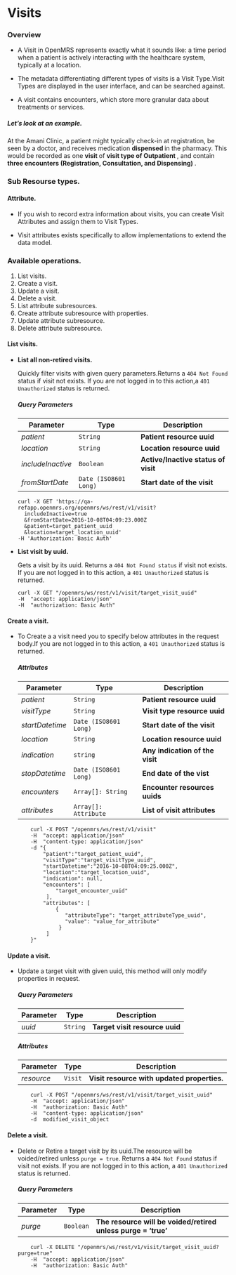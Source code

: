 # Visits 

### Overview

* A Visit in OpenMRS represents exactly what it sounds like: a time period when a patient is actively interacting with the 
healthcare system, typically at a location.

* The metadata differentiating different types of visits is a Visit Type.Visit Types are displayed in the user interface, 
and can be searched against.

* A visit contains encounters, which store more granular data about treatments or services.

##### Let’s look at an example.

At the Amani Clinic, a patient might typically check-in at registration, be seen by a doctor, and receives medication 
<b> dispensed </b> in the pharmacy. This would be recorded as one <b> visit </b> of <b> visit type of Outpatient </b>, and 
contain <b> three encounters (Registration, Consultation, and Dispensing) </b>.

### Sub Resourse types.

#### Attribute.

* If you wish to record extra information about visits, you can create Visit Attributes and assign them to Visit Types.

* Visit attributes exists specifically to allow implementations to extend the data model.


### Available operations. 
<ol>
    <li>List visits.</li>
    <li>Create a visit.</li>
    <li>Update a visit.</li>
    <li>Delete a visit.</li>
    <li>List attribute subresources.</li>
    <li>Create attribute subresource with properties.</li>
    <li>Update attribute subresource.</li>
    <li>Delete attribute subresource.</li>
</ol>


#### List visits.

* **List all non-retired visits.**
    
    Quickly filter visits with given query parameters.Returns a `404 Not Found` status if visit not exists. If you are not logged 
    in to this action,a `401 Unauthorized` status is returned.
    
    ##### Query Parameters

    Parameter | Type | Description
    --- | --- | ---
    *patient* | `String` | **Patient resource uuid**
    *location* | `String` | **Location resource uuid**
    *includeInactive* | `Boolean` | **Active/Inactive status of visit**
    *fromStartDate* | `Date (ISO8601 Long)` | **Start date of the visit**

    ```console
    curl -X GET 'https://qa-refapp.openmrs.org/openmrs/ws/rest/v1/visit?
      includeInactive=true
      &fromStartDate=2016-10-08T04:09:23.000Z
      &patient=target_patient_uuid
      &location=target_location_uuid'
    -H 'Authorization: Basic Auth'
     ```
    
* **List visit by uuid.**

    Gets a visit by its uuid. Returns a `404 Not Found status` if visit not exists. If you are not logged in to
    this action, a `401 Unauthorized` status is returned.
    
    ```console
    curl -X GET "/openmrs/ws/rest/v1/visit/target_visit_uuid" 
    -H  "accept: application/json" 
    -H  "authorization: Basic Auth"
    ```
#### Create a visit.

* To Create a a visit need you to specify below attributes in the request body.If you are not logged in to this action,
 a `401 Unauthorized` status is returned.

    ##### Attributes

    Parameter | Type | Description
    --- | --- | ---
    *patient* | `String` | **Patient resource uuid**
    *visitType* | `String` | **Visit type resource uuid**
    *startDatetime* | `Date (ISO8601 Long)` | **Start date of the visit**
    *location* | `String` | **Location resource uuid**    
    *indication* | `string` | **Any indication of the visit**    
    *stopDatetime* | `Date (ISO8601 Long)` | **End date of the vist**    
    *encounters* | `Array[]: String` | **Encounter resources uuids**    
    *attributes* | `Array[]: Attribute` | **List of visit attributes**    
   
    ```console
        curl -X POST "/openmrs/ws/rest/v1/visit" 
        -H  "accept: application/json" 
        -H  "content-type: application/json" 
        -d "{  
            "patient":"target_patient_uuid",
            "visitType":"target_visitType_uuid",
            "startDatetime":"2016-10-08T04:09:25.000Z",
            "location":"target_location_uuid",  
            "indication": null,
            "encounters": [ 
                "target_encounter_uuid"  
             ],  
            "attributes": [ 
                {
                   "attributeType": "target_attributeType_uuid",
                   "value": "value_for_attribute"
                 }
             ]
        }"

    ```

#### Update a visit.

* Update a target visit with given uuid, this method will only modify properties in request.

    ##### Query Parameters

    Parameter | Type | Description
    --- | --- | ---
    *uuid* | `String` | **Target visit resource uuid**
    
    ##### Attributes

    Parameter | Type | Description
    --- | --- | ---
    *resource* | `Visit` | **Visit resource with updated properties.**
    
    ```console
        curl -X POST "/openmrs/ws/rest/v1/visit/target_visit_uuid"
        -H  "accept: application/json" 
        -H  "authorization: Basic Auth" 
        -H  "content-type: application/json" 
        -d  modified_visit_object
    ```

#### Delete a visit.

* Delete or Retire  a  target visit by its uuid.The resource will be voided/retired unless `purge = true`. Returns a 
`404 Not Found` status if visit not exists. If you are not logged in to this action, a `401 Unauthorized` status is returned.

    ##### Query Parameters

    Parameter | Type | Description
    --- | --- | ---
    *purge* | `Boolean` | **The resource will be voided/retired unless purge = ‘true’**

    ```console
        curl -X DELETE "/openmrs/ws/rest/v1/visit/target_visit_uuid?purge=true" 
        -H  "accept: application/json" 
        -H  "authorization: Basic Auth"
     ```
